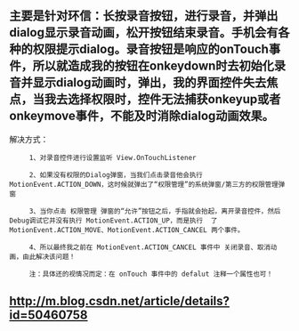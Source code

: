 ## 主要是针对环信：长按录音按钮，进行录音，并弹出dialog显示录音动画，松开按钮结束录音。手机会有各种的权限提示dialog。录音按钮是响应的onTouch事件，所以就造成我的按钮在onkeydown时去初始化录音并显示dialog动画时，弹出，我的界面控件失去焦点，当我去选择权限时，控件无法捕获onkeyup或者onkeymove事件，不能及时消除dialog动画效果。

解决方式：

         1、对录音控件进行设置监听 View.OnTouchListener

         2、如果没有权限的Dialog弹窗，当我们点击录音他会执行 MotionEvent.ACTION_DOWN，这时候就弹出了“权限管理”的系统弹窗/第三方的权限管理弹窗

         3、当你点击 权限管理 弹窗的“允许”按钮之后，手指就会抬起，离开录音控件，然后Debug调试它并没有执行 MotionEvent.ACTION_UP，而是执行  了 MotionEvent.ACTION_MOVE、MotionEvent.ACTION_CANCEL 两个事件。

         4、所以最终我之前在 MotionEvent.ACTION_CANCEL 事件中 关闭录音、取消动画，由此解决该问题！

         注：具体还的视情况而定：在 onTouch 事件中的 defalut 注释一个属性也可！



##  http://m.blog.csdn.net/article/details?id=50460758